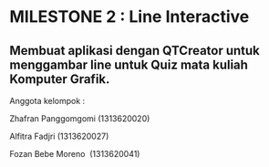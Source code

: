# MILESTONE 2 : Line Interactive

## Membuat aplikasi dengan QTCreator untuk menggambar line untuk Quiz mata kuliah Komputer Grafik.


Anggota kelompok :

Zhafran Panggomgomi (1313620020)

Alfitra Fadjri      (1313620027)

Fozan Bebe Moreno   (1313620041)
